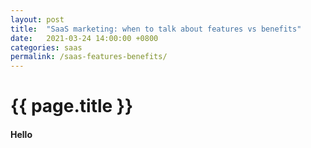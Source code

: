 ```yaml
---
layout: post
title:  "SaaS marketing: when to talk about features vs benefits"
date:   2021-03-24 14:00:00 +0800
categories: saas
permalink: /saas-features-benefits/
---
```


# {{ page.title }}

#### Hello
